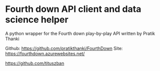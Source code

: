 # Fourth down API client and data science helper

A python wrapper for the Fourth down play-by-play API written by Pratik Thanki

Github: https://github.com/pratikthanki/FourthDown
Site: https://fourthdown.azurewebsites.net/

https://github.com/tituszban